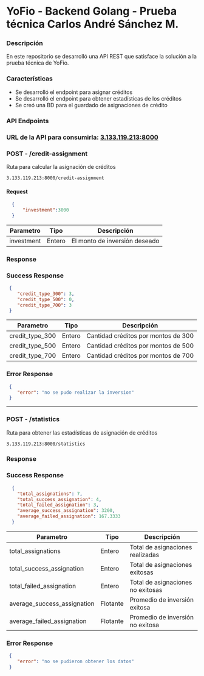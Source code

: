 # YoFio - Backend Golang - Prueba técnica Carlos André Sánchez M.
### Descripción
En este repositorio se desarrolló una API REST que satisface la solución a la prueba técnica de YoFio.
### Características
* Se desarrolló el endpoint para asignar créditos
* Se desarrolló el endpoint para obtener estadísticas de los créditos
* Se creó una BD para el guardado de asignaciones de crédito
### API Endpoints

### URL de la API para consumirla: [3.133.119.213:8000](3.133.119.213:8000)

### POST - /credit-assignment
Ruta para calcular la asignación de créditos

`3.133.119.213:8000/credit-assignment`
#### Request
```json
  {
      "investment":3000
  }
```
|Parametro|Tipo|Descripción|
|---|---|---|
|investment|Entero|El monto de inversión deseado

### Response

### Success Response
```json 
 {
    "credit_type_300": 3,
    "credit_type_500": 0,
    "credit_type_700": 3
 }
```
|Parametro|Tipo|Descripción|
|---|---|---|
|credit_type_300|Entero|Cantidad créditos por montos de 300
|credit_type_500|Entero|Cantidad créditos por montos de 500
|credit_type_700|Entero|Cantidad créditos por montos de 700

### Error Response
```json 
 {
    "error": "no se pudo realizar la inversion"
 }
```

---

### POST - /statistics
Ruta para obtener las estadísticas de asignación de créditos

`3.133.119.213:8000/statistics`

### Response

### Success Response
```json 
  {
    "total_assignations": 7,
    "total_success_assignation": 4,
    "total_failed_assignation": 3,
    "average_success_assignation": 3200,
    "average_failed_assignation": 167.3333
  }
```
|Parametro|Tipo|Descripción|
|---|---|---|
|total_assignations|Entero|Total de asignaciones realizadas
|total_success_assignation|Entero|Total de asignaciones exitosas
|total_failed_assignation|Entero|Total de asignaciones no exitosas
|average_success_assignation|Flotante|Promedio de inversión exitosa
|average_failed_assignation|Flotante|Promedio de inversión no exitosa

### Error Response
```json 
 {
    "error": "no se pudieron obtener los datos"
 }
```





